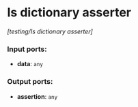 # Is dictionary asserter

_[testing/Is dictionary asserter]_

### Input ports:

* __data__: ` any `

### Output ports:

* __assertion__: ` any `


